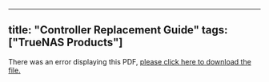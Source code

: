  ---
title: "Controller Replacement Guide"
tags: ["TrueNAS Products"]
---

<object data="https://www.truenas.com/docs/files/XControllerReplacement1.2.pdf" type="application/pdf" width="95%" height="1000">
  There was an error displaying this PDF, <a href="https://www.truenas.com/docs/files/XControllerReplacement1.2.pdf">please click here to download the file.</a>
</object>
